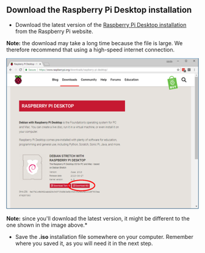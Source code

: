 ## Download the Raspberry Pi Desktop installation 

+ Download the latest version of the [Raspberry Pi Desktop installation](https://www.raspberrypi.org/downloads/raspberry-pi-desktop/) from the Raspberry Pi website.

**Note:** the download may take a long time because the file is large. We therefore recommend that using a high-speed internet connection.

![highlighted link to download raspberry pi desktop iso](images/download_raspberry_pi_desktop_annotated.PNG)

**Note:** since you'll download the latest version, it might be different to the one shown in the image above.*

+ Save the **.iso** installation file somewhere on your computer. Remember where you saved it, as you will need it in the next step.
